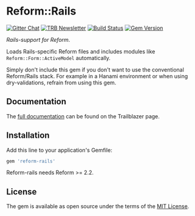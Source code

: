 # Reform::Rails

[![Gitter Chat](https://badges.gitter.im/trailblazer/chat.svg)](https://gitter.im/trailblazer/chat)
[![TRB Newsletter](https://img.shields.io/badge/TRB-newsletter-lightgrey.svg)](http://trailblazer.to/newsletter/)
[![Build
Status](https://travis-ci.org/apotonick/reform-rails.svg)](https://travis-ci.org/apotonick/reform-rails)
[![Gem Version](https://badge.fury.io/rb/reform-rails.svg)](http://badge.fury.io/rb/reform-rails)

_Rails-support for Reform_.

Loads Rails-specific Reform files and includes modules like `Reform::Form::ActiveModel` automatically.

Simply don't include this gem if you don't want to use the conventional Reform/Rails stack. For example in a Hanami environment or when using dry-validations, refrain from using this gem.

## Documentation

The [full documentation](http://trailblazer.to/gems/reform/#reform-rails) can be found on the Trailblazer page.

## Installation

Add this line to your application's Gemfile:

```ruby
gem 'reform-rails'
```

Reform-rails needs Reform >= 2.2.

## License

The gem is available as open source under the terms of the [MIT License](http://opensource.org/licenses/MIT).

